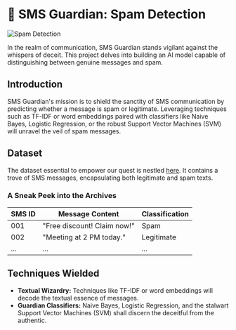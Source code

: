 # 📵 SMS Guardian: Spam Detection

![Spam Detection](https://img.shields.io/badge/Spam%20Detection-Activated-red)

In the realm of communication, SMS Guardian stands vigilant against the whispers of deceit. This project delves into building an AI model capable of distinguishing between genuine messages and spam.

## Introduction

SMS Guardian's mission is to shield the sanctity of SMS communication by predicting whether a message is spam or legitimate. Leveraging techniques such as TF-IDF or word embeddings paired with classifiers like Naive Bayes, Logistic Regression, or the robust Support Vector Machines (SVM) will unravel the veil of spam messages.

## Dataset

The dataset essential to empower our quest is nestled [here](https://www.kaggle.com/datasets/uciml/sms-spam-collection-dataset). It contains a trove of SMS messages, encapsulating both legitimate and spam texts.

### A Sneak Peek into the Archives

| SMS ID | Message Content | Classification |
|--------|-----------------|----------------|
| 001    | "Free discount! Claim now!" | Spam |
| 002    | "Meeting at 2 PM today." | Legitimate |
| ...    | ... | ... |

## Techniques Wielded

- **Textual Wizardry:** Techniques like TF-IDF or word embeddings will decode the textual essence of messages.
- **Guardian Classifiers:** Naive Bayes, Logistic Regression, and the stalwart Support Vector Machines (SVM) shall discern the deceitful from the authentic.

